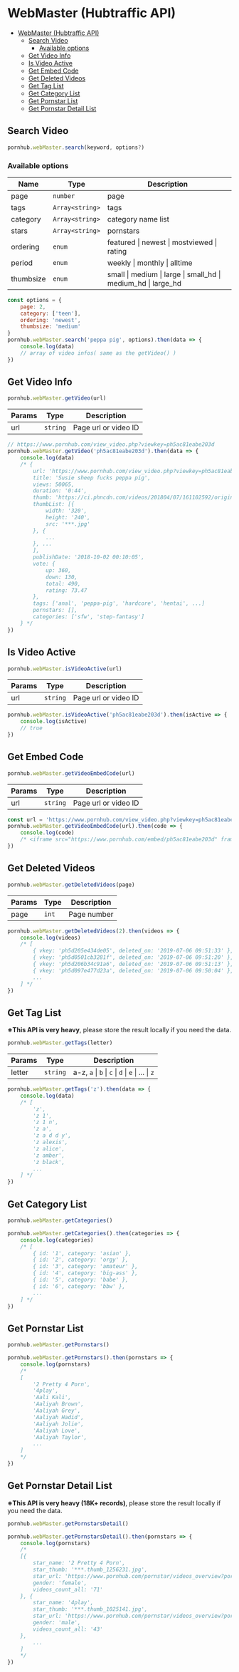 # WebMaster (Hubtraffic API)

- [WebMaster (Hubtraffic API)](#WebMaster-Hubtraffic-API)
  - [Search Video](#Search-Video)
    - [Available options](#Available-options)
  - [Get Video Info](#Get-Video-Info)
  - [Is Video Active](#Is-Video-Active)
  - [Get Embed Code](#Get-Embed-Code)
  - [Get Deleted Videos](#Get-Deleted-Videos)
  - [Get Tag List](#Get-Tag-List)
  - [Get Category List](#Get-Category-List)
  - [Get Pornstar List](#Get-Pornstar-List)
  - [Get Pornstar Detail List](#Get-Pornstar-Detail-List)

## Search Video
```js
pornhub.webMaster.search(keyword, options?)
```

### Available options
| Name      | Type            | Description                                                                            |
| --------- | --------------- | -------------------------------------------------------------------------------------- |
| page      | `number`        | page                                                                                   |
| tags      | `Array<string>` | tags                                                                                   |
| category  | `Array<string>` | category name list                                                                     |
| stars     | `Array<string>` | pornstars                                                                              |
| ordering  | `enum`          | featured    \| newest    \| mostviewed \| rating                                       |
| period    | `enum`          | weekly      \| monthly   \| alltime                                                    |
| thumbsize | `enum`          | small       \| medium    \| large                \| small_hd  \| medium_hd \| large_hd |

```js
const options = {
    page: 2,
    category: ['teen'],
    ordering: 'newest',
    thumbsize: 'medium'
}
pornhub.webMaster.search('peppa pig', options).then(data => {
    console.log(data)
    // array of video infos( same as the getVideo() )
})
```

## Get Video Info

```js
pornhub.webMaster.getVideo(url)
```

| Params | Type     | Description          |
| ------ | -------- | -------------------- |
| url    | `string` | Page url or video ID |

```js
// https://www.pornhub.com/view_video.php?viewkey=ph5ac81eabe203d
pornhub.webMaster.getVideo('ph5ac81eabe203d').then(data => {
    console.log(data)
    /* {
        url: 'https://www.pornhub.com/view_video.php?viewkey=ph5ac81eabe203d',
        title: 'Susie sheep fucks peppa pig',
        views: 50065,
        duration: '0:44',
        thumb: 'https://ci.phncdn.com/videos/201804/07/161102592/original/(m=eaf8Ggaaaa)(mh=mDMLboeH6vZKEuOI)12.jpg',
        thumbList: [{
            width: '320',
            height: '240',
            src: '***.jpg'
        }, {
            ...
        }, ...
        ],
        publishDate: '2018-10-02 00:10:05',
        vote: {
            up: 360,
            down: 130,
            total: 490,
            rating: 73.47
        },
        tags: ['anal', 'peppa-pig', 'hardcore', 'hentai', ...]
        pornstars: [],
        categories: ['sfw', 'step-fantasy']
    } */
})
```

## Is Video Active

```js
pornhub.webMaster.isVideoActive(url)
```

| Params | Type     | Description          |
| ------ | -------- | -------------------- |
| url    | `string` | Page url or video ID |

```js
pornhub.webMaster.isVideoActive('ph5ac81eabe203d').then(isActive => {
    console.log(isActive)
    // true
})
```

## Get Embed Code

```js
pornhub.webMaster.getVideoEmbedCode(url)
```

| Params | Type     | Description          |
| ------ | -------- | -------------------- |
| url    | `string` | Page url or video ID |

```js
const url = 'https://www.pornhub.com/view_video.php?viewkey=ph5ac81eabe203d'
pornhub.webMaster.getVideoEmbedCode(url).then(code => {
    console.log(code)
    /* <iframe src="https://www.pornhub.com/embed/ph5ac81eabe203d" frameborder="0" width="560" height="340" scrolling="no" allowfullscreen></iframe> */
})
```

## Get Deleted Videos

```js
pornhub.webMaster.getDeletedVideos(page)
```

| Params | Type  | Description |
| ------ | ----- | ----------- |
| page   | `int` | Page number |

```js
pornhub.webMaster.getDeletedVideos(2).then(videos => {
    console.log(videos)
    /* [
        { vkey: 'ph5d205e434de05', deleted_on: '2019-07-06 09:51:33' },
        { vkey: 'ph5d0501cb3281f', deleted_on: '2019-07-06 09:51:20' },
        { vkey: 'ph5d206b34c91a6', deleted_on: '2019-07-06 09:51:13' },
        { vkey: 'ph5d097e477d23a', deleted_on: '2019-07-06 09:50:04' },
        ...
    ] */
})
```

## Get Tag List

**※This API is very heavy**, please store the result locally if you need the data.

```js
pornhub.webMaster.getTags(letter)
```

| Params | Type     | Description                                        |
| ------ | -------- | -------------------------------------------------- |
| letter | `string` | a-z, `a` \| `b` \| `c` \| `d` \| `e` \| ... \| `z` |

```js
pornhub.webMaster.getTags('z').then(data => {
    console.log(data)
    /* [
        'z',
        'z 1',
        'z 1 n',
        'z a',
        'z a d d y',
        'z alexis',
        'z alice',
        'z amber',
        'z black',
        ...
    ] */
})
```

## Get Category List

```js
pornhub.webMaster.getCategories()
```

```js
pornhub.webMaster.getCategories().then(categories => {
    console.log(categories)
    /* [
        { id: '1', category: 'asian' },
        { id: '2', category: 'orgy' },
        { id: '3', category: 'amateur' },
        { id: '4', category: 'big-ass' },
        { id: '5', category: 'babe' },
        { id: '6', category: 'bbw' },
        ...
    ] */
})
```

## Get Pornstar List

```js
pornhub.webMaster.getPornstars()
```

```js
pornhub.webMaster.getPornstars().then(pornstars => {
    console.log(pornstars)
    /*
    [
        '2 Pretty 4 Porn',
        '4play',
        'Aali Kali',
        'Aaliyah Brown',
        'Aaliyah Grey',
        'Aaliyah Hadid',
        'Aaliyah Jolie',
        'Aaliyah Love',
        'Aaliyah Taylor',
        ...
    ]
    */
})
```

## Get Pornstar Detail List

**※This API is very heavy (18K+ records)**, please store the result locally if you need the data.

```js
pornhub.webMaster.getPornstarsDetail()
```

```js
pornhub.webMaster.getPornstarsDetail().then(pornstars => {
    console.log(pornstars)
    /*
    [{
        star_name: '2 Pretty 4 Porn',
        star_thumb: '***.thumb_1256231.jpg',
        star_url: 'https://www.pornhub.com/pornstar/videos_overview?pornstar=2-pretty-4-porn',
        gender: 'female',
        videos_count_all: '71'
    }, {
        star_name: '4play',
        star_thumb: '***.thumb_1025141.jpg',
        star_url: 'https://www.pornhub.com/pornstar/videos_overview?pornstar=4play',
        gender: 'male',
        videos_count_all: '43'
    },
        ...
    ]
    */
})
```
